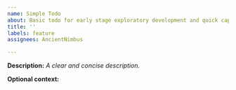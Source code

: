 ```yaml
---
name: Simple Todo
about: Basic todo for early stage exploratory development and quick capturing
title: ''
labels: feature
assignees: AncientNimbus

---
```


**Description:**
*A clear and concise description.*

**Optional context:**

